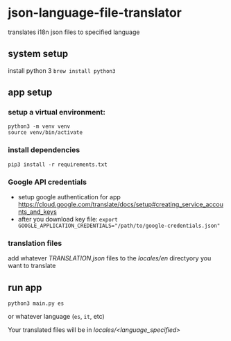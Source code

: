 # json-language-file-translator
translates i18n json files to specified language

## system setup
install python 3 `brew install python3`

## app setup
### setup a virtual environment:
    python3 -m venv venv
    source venv/bin/activate

### install dependencies
    pip3 install -r requirements.txt

### Google API credentials
- setup google authentication for app https://cloud.google.com/translate/docs/setup#creating_service_accounts_and_keys
- after you download key file: `export GOOGLE_APPLICATION_CREDENTIALS="/path/to/google-credentials.json"`

### translation files
add whatever *TRANSLATION.json* files to the *locales/en* directyory you want to translate

## run app
    python3 main.py es
or whatever language (`es`, `it`, etc)

Your translated files will be in *locales/<language_specified>*